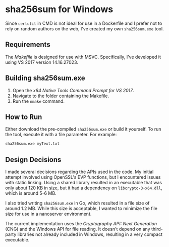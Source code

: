 # sha256sum for Windows

Since `certutil` in CMD is not ideal for use in a Dockerfile and I prefer not to rely on random authors on the web, I've
created my own `sha256sum.exe` tool.

## Requirements

The *Makefile* is designed for use with MSVC. Specifically, I've developed it using VS 2017 version 14.16.27023.

## Building sha256sum.exe

1. Open the *x64 Native Tools Command Prompt for VS 2017*.
2. Navigate to the folder containing the Makefile.
3. Run the `nmake` command.

## How to Run

Either download the pre-compiled `sha256sum.exe` or build it yourself. To run the tool, execute it with a file
parameter. For example:

```bash
sha256sum.exe myText.txt
```

## Design Decisions

I made several decisions regarding the APIs used in the code. My initial attempt involved using OpenSSL's EVP functions,
but I encountered issues with static linking. Using a shared library resulted in an executable that was only about
120 KB in size, but it had a dependency on `libcrypto-3-x64.dll`, which is around 5-6 MB.

I also tried writing `sha256sum.exe` in Go, which resulted in a file size of around 1.2 MB. While this size is
acceptable, I wanted to minimize the file size for use in a nanoserver environment.

The current implementation uses the *Cryptography API: Next Generation* (CNG) and the Windows API for file reading. It
doesn't depend on any third-party libraries not already included in Windows, resulting in a very compact executable.
